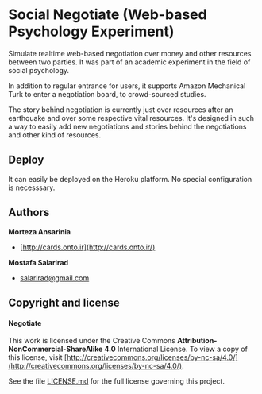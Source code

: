 # Social Negotiate (Web-based Psychology Experiment)


Simulate realtime web-based negotiation over money and other resources between two parties. It was part of an academic experiment in the field of social psychology.

In addition to regular entrance for users, it supports Amazon Mechanical Turk to enter a negotiation board, to crowd-sourced studies.

The story behind negotiation is currently just over resources after an earthquake and over some respective vital resources. It's designed in such a way to easily add new negotiations and stories behind the negotiations and other kind of resources.


## Deploy

It can easily be deployed on the Heroku platform. No special configuration is necesssary.

## Authors

**Morteza Ansarinia**

+ [http://cards.onto.ir](http://cards.onto.ir/)

**Mostafa Salarirad**

+ <salarirad@gmail.com>


## Copyright and license


#### Negotiate
This work is licensed under the Creative Commons **Attribution-NonCommercial-ShareAlike 4.0** International License. To view a copy of this license, visit [http://creativecommons.org/licenses/by-nc-sa/4.0/](http://creativecommons.org/licenses/by-nc-sa/4.0/).

See the file [LICENSE.md](LICENSE.md) for the full license governing this project.

